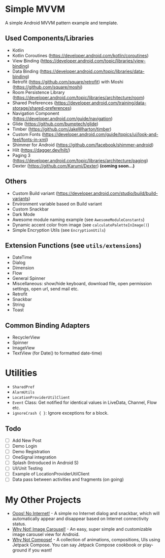 # Simple MVVM

A simple Android MVVM pattern example and template.

## Used Components/Libraries

- Kotlin
- Kotlin Coroutines (https://developer.android.com/kotlin/coroutines)
- View Binding (https://developer.android.com/topic/libraries/view-binding)
- Data Binding (https://developer.android.com/topic/libraries/data-binding)
- Retrofit (https://github.com/square/retrofit) with Moshi (https://github.com/square/moshi)
- Room Persistence Library  (https://developer.android.com/topic/libraries/architecture/room)
- Shared Preferences (https://developer.android.com/training/data-storage/shared-preferences)
- Navigation Component (https://developer.android.com/guide/navigation)
- Glide (https://github.com/bumptech/glide)
- Timber (https://github.com/JakeWharton/timber)
- Custom Fonts (https://developer.android.com/guide/topics/ui/look-and-feel/fonts-in-xml)
- Shimmer for Android (https://github.com/facebook/shimmer-android)
- Hilt (https://dagger.dev/hilt/)
- Paging 3 (https://developer.android.com/topic/libraries/architecture/paging)
- Dexter (https://github.com/Karumi/Dexter) **(coming soon...)**

## Others

- Custom Build variant (https://developer.android.com/studio/build/build-variants)
- Environment variable based on Build variant
- Custom Snackbar
- Dark Mode
- Awesome module naming example (see `AwesomeModuleConstants`)
- Dynamic accent color from image (see `calculatePaletteInImage()`)
- Simple Encryption Utils (see `EncryptionUtils`)

## Extension Functions (see `utils/extensions`)

- DateTime
- Dialog
- Dimension
- Flow
- General Spinner
- Miscellaneous: show/hide keyboard, download file, open permission settings, open url, send mail
  etc.
- Retrofit
- Snackbar
- String
- Toast

## Common Binding Adapters

- RecyclerView
- Spinner
- ImageView
- TextView (for Date() to formatted date-time)

# Utilities

- `SharedPref`
- `AlarmUtils`
- `LocationProviderUtilClient`
- `Event` Class: Get notified for identical values in LiveData, Channel, Flow etc.
- `ignoreCrash { }`: Ignore exceptions for a block.

## Todo

- [ ] Add New Post
- [ ] Demo Login
- [ ] Demo Registration
- [ ] OneSignal integration
- [ ] Splash (Introduced in Android S)
- [ ] UI/Unit Testing
- [ ] Example of LocationProviderUtilClient
- [ ] Data pass between activities and fragments (on going)

# My Other Projects

- [Oops! No Internet!](https://github.com/ImaginativeShohag/Oops-No-Internet) - A simple no Internet dialog and snackbar, which will automatically appear and disappear based on Internet connectivity status.
- [Why Not! Image Carousel!](https://github.com/ImaginativeShohag/Why-Not-Image-Carousel) - An easy, super simple and customizable image carousel view for Android.
- [Why Not Compose!](https://github.com/ImaginativeShohag/Why-Not-Compose) - A collection of animations, compositions, UIs using Jetpack Compose. You can say Jetpack Compose cookbook or play-ground if you want!
